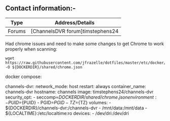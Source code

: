 ## Contact information:-

| Type | Address/Details |
| :---: | --- |
| Forums | [ChannelsDVR forum]timstephens24



Had chrome issues and need to make some changes to get Chrome to work properly when scanning:

```
wget https://raw.githubusercontent.com/jfrazelle/dotfiles/master/etc/docker/seccomp/chrome.json -O ${DOCKERDIR}/shared/chrome.json
```

docker compose:
  
  channels-dvr:
    network_mode: host
    restart: always
    container_name: channels-dvr
    hostname: channels
    image: timstephens24/channels-dvr
    security_opt:
      - seccomp=${DOCKERDIR}/shared/chrome.json
    environment:
      - PUID=${PUID}
      - PGID=${PGID}
      - TZ=${TZ}
    volumes:
      - ${DOCKERDIR}/channels-dvr:/channels-dvr
      - /mnt/data:/mnt/data
      - ${LOCALTIME}:/etc/localtime:ro
    devices:
      - /dev/dri:/dev/dri


